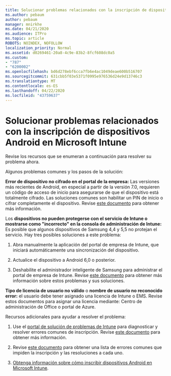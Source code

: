 ```yaml
---
title: Solucionar problemas relacionados con la inscripción de dispositivos Android en Microsoft Intune
ms.author: pebaum
author: pebaum
manager: mnirkhe
ms.date: 04/21/2020
ms.audience: ITPro
ms.topic: article
ROBOTS: NOINDEX, NOFOLLOW
localization_priority: Normal
ms.assetid: d0269461-20a8-4c9e-83b2-8fcf608dc0a5
ms.custom:
- "787"
- "6200002"
ms.openlocfilehash: bd6d278ebf6cca7fb6e4ac1049deae600b516707
ms.sourcegitcommit: 631cbb5f03e5371f0995e976536d24e9d13746c3
ms.translationtype: MT
ms.contentlocale: es-ES
ms.lasthandoff: 04/22/2020
ms.locfileid: "43759637"
---
```

# <a name="troubleshoot-issues-with-enrolling-android-devices-in-microsoft-intune"></a>Solucionar problemas relacionados con la inscripción de dispositivos Android en Microsoft Intune

Revise los recursos que se enumeran a continuación para resolver su problema ahora.
  
Algunos problemas comunes y los pasos de la solución:
  
 **Error de dispositivo no cifrado en el portal de la empresa:** Las versiones más recientes de Android, en especial a partir de la versión 7.0, requieren un código de acceso de inicio para asegurarse de que el dispositivo está totalmente cifrado. Las soluciones comunes son habilitar un PIN de inicio o cifrar completamente el dispositivo. Revise [este documento](https://docs.microsoft.com/intune-user-help/your-device-appears-encrypted-but-cp-says-otherwise-android) para obtener más información.
  
 Los **dispositivos no pueden protegerse con el servicio de Intune o mostrarse como "incorrecto" en la consola de administración de Intune:** Es posible que algunos dispositivos de Samsung 4,4 y 5,5 no protejan el servicio. Hay tres posibles soluciones a este problema:
  
1. Abra manualmente la aplicación del portal de empresa de Intune, que iniciará automáticamente una sincronización del dispositivo.

2. Actualice el dispositivo a Android 6,0 o posterior.

3. Deshabilite el administrador inteligente de Samsung para administrar el portal de empresa de Intune. Revise [este documento](https://docs.microsoft.com/intune-classic/troubleshoot/troubleshoot-device-enrollment-in-intune#devices-fail-to-check-in-with-the-intune-service-and-display-as-unhealthy-in-the-intune-admin-console) para obtener más información sobre estos problemas y sus soluciones.

 **Tipo de licencia de usuario no válido** o **nombre de usuario no reconocido error:** el usuario debe tener asignado una licencia de Intune o EMS. Revise estos documentos para asignar una licencia mediante: Centro de administración de Office o portal de Azure.
  
Recursos adicionales para ayudar a resolver el problema:
  
1. Use el [portal de solución de problemas de Intune](https://devicemanagement.microsoft.com/#blade/Microsoft_Intune_DeviceSettings/TroubleshootBlade) para diagnosticar y resolver errores comunes de inscripción. Revise [este documento](https://docs.microsoft.com/intune/help-desk-operators) para obtener más información.

2. Revise [este documento](https://docs.microsoft.com/intune-classic/Troubleshoot/troubleshoot-device-enrollment-in-intune) para obtener una lista de errores comunes que impiden la inscripción y las resoluciones a cada uno.

3. [Obtenga información sobre cómo inscribir dispositivos Android en Microsoft Intune](https://docs.microsoft.com/intune/android-enroll).
